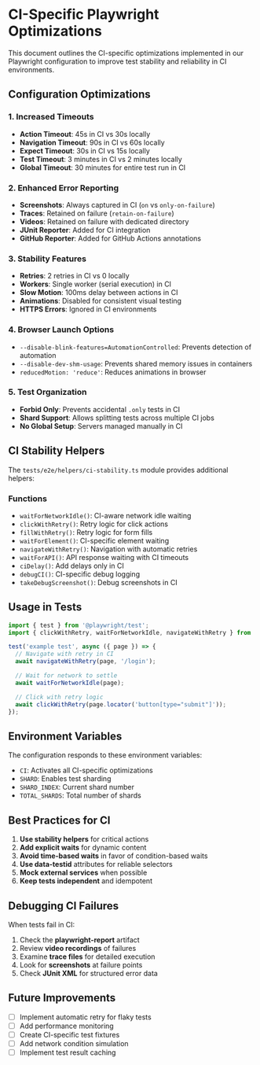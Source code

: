 # CI-Specific Playwright Optimizations

This document outlines the CI-specific optimizations implemented in our Playwright configuration to improve test stability and reliability in CI environments.

## Configuration Optimizations

### 1. Increased Timeouts

- **Action Timeout**: 45s in CI vs 30s locally
- **Navigation Timeout**: 90s in CI vs 60s locally
- **Expect Timeout**: 30s in CI vs 15s locally
- **Test Timeout**: 3 minutes in CI vs 2 minutes locally
- **Global Timeout**: 30 minutes for entire test run in CI

### 2. Enhanced Error Reporting

- **Screenshots**: Always captured in CI (`on` vs `only-on-failure`)
- **Traces**: Retained on failure (`retain-on-failure`)
- **Videos**: Retained on failure with dedicated directory
- **JUnit Reporter**: Added for CI integration
- **GitHub Reporter**: Added for GitHub Actions annotations

### 3. Stability Features

- **Retries**: 2 retries in CI vs 0 locally
- **Workers**: Single worker (serial execution) in CI
- **Slow Motion**: 100ms delay between actions in CI
- **Animations**: Disabled for consistent visual testing
- **HTTPS Errors**: Ignored in CI environments

### 4. Browser Launch Options

- `--disable-blink-features=AutomationControlled`: Prevents detection of automation
- `--disable-dev-shm-usage`: Prevents shared memory issues in containers
- `reducedMotion: 'reduce'`: Reduces animations in browser

### 5. Test Organization

- **Forbid Only**: Prevents accidental `.only` tests in CI
- **Shard Support**: Allows splitting tests across multiple CI jobs
- **No Global Setup**: Servers managed manually in CI

## CI Stability Helpers

The `tests/e2e/helpers/ci-stability.ts` module provides additional helpers:

### Functions

- `waitForNetworkIdle()`: CI-aware network idle waiting
- `clickWithRetry()`: Retry logic for click actions
- `fillWithRetry()`: Retry logic for form fills
- `waitForElement()`: CI-specific element waiting
- `navigateWithRetry()`: Navigation with automatic retries
- `waitForAPI()`: API response waiting with CI timeouts
- `ciDelay()`: Add delays only in CI
- `debugCI()`: CI-specific debug logging
- `takeDebugScreenshot()`: Debug screenshots in CI

## Usage in Tests

```typescript
import { test } from '@playwright/test';
import { clickWithRetry, waitForNetworkIdle, navigateWithRetry } from './helpers/ci-stability';

test('example test', async ({ page }) => {
  // Navigate with retry in CI
  await navigateWithRetry(page, '/login');

  // Wait for network to settle
  await waitForNetworkIdle(page);

  // Click with retry logic
  await clickWithRetry(page.locator('button[type="submit"]'));
});
```

## Environment Variables

The configuration responds to these environment variables:

- `CI`: Activates all CI-specific optimizations
- `SHARD`: Enables test sharding
- `SHARD_INDEX`: Current shard number
- `TOTAL_SHARDS`: Total number of shards

## Best Practices for CI

1. **Use stability helpers** for critical actions
2. **Add explicit waits** for dynamic content
3. **Avoid time-based waits** in favor of condition-based waits
4. **Use data-testid** attributes for reliable selectors
5. **Mock external services** when possible
6. **Keep tests independent** and idempotent

## Debugging CI Failures

When tests fail in CI:

1. Check the **playwright-report** artifact
2. Review **video recordings** of failures
3. Examine **trace files** for detailed execution
4. Look for **screenshots** at failure points
5. Check **JUnit XML** for structured error data

## Future Improvements

- [ ] Implement automatic retry for flaky tests
- [ ] Add performance monitoring
- [ ] Create CI-specific test fixtures
- [ ] Add network condition simulation
- [ ] Implement test result caching
